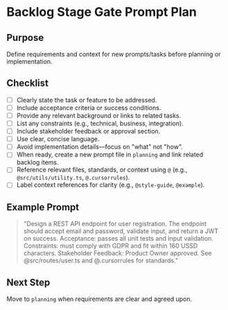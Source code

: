 # Backlog Stage Gate Prompt Plan

## Purpose

Define requirements and context for new prompts/tasks before planning or implementation.

## Checklist

- [ ] Clearly state the task or feature to be addressed.
- [ ] Include acceptance criteria or success conditions.
- [ ] Provide any relevant background or links to related tasks.
- [ ] List any constraints (e.g., technical, business, integration).
- [ ] Include stakeholder feedback or approval section.
- [ ] Use clear, concise language.
- [ ] Avoid implementation details—focus on "what" not "how".
- [ ] When ready, create a new prompt file in `planning` and link related backlog items.
- [ ] Reference relevant files, standards, or context using `@` (e.g., `@src/utils/utility.ts`, `@.cursorrules`).
- [ ] Label context references for clarity (e.g., `@style-guide`, `@example`).

## Example Prompt

> "Design a REST API endpoint for user registration. The endpoint should accept email and password, validate input, and return a JWT on success. Acceptance: passes all unit tests and input validation. Constraints: must comply with GDPR and fit within 160 USSD characters. Stakeholder Feedback: Product Owner approved. See @src/routes/user.ts and @.cursorrules for standards."

## Next Step

Move to `planning` when requirements are clear and agreed upon.
